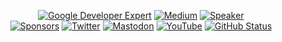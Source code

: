 <p align="center">
  <a href="https://developers.google.com/profile/u/locoto"><img alt="Google Developer Expert" src="https://skydoves.github.io/badges/gde.svg"/></a> 
<a href="https://medium.com/@locotodev"><img alt="Medium" src="https://skydoves.github.io/badges/Story-Medium.svg"/></a>
<a href="https://speakerdeck.com/skydoves"><img alt="Speaker" src="https://skydoves.github.io/badges/speaker.svg"/></a></br>
<a href="https://github.com/sponsors/skydoves"><img alt="Sponsors" src="https://skydoves.github.io/badges/badge_sponsors.svg"/></a>
<a href="https://twitter.com/electricomposer"><img alt="Twitter" src="https://skydoves.github.io/badges/twitter.svg"/></a>
<a href="https://androiddev.social/@skydoves"><img alt="Mastodon" src="https://skydoves.github.io/badges/mastodon.svg"/></a>
<a href="https://www.youtube.com/@skydoves"><img alt="YouTube" src="https://skydoves.github.io/badges/dove-youtube.svg"/></a>
<a href="https://github.com/electricpants01"><img alt="GitHub Status" src="https://github-readme-stats.vercel.app/api?username=electricpants01&hide=contribs&show_icons=true&include_all_commits=true&count_private=true"/></a>
</p
